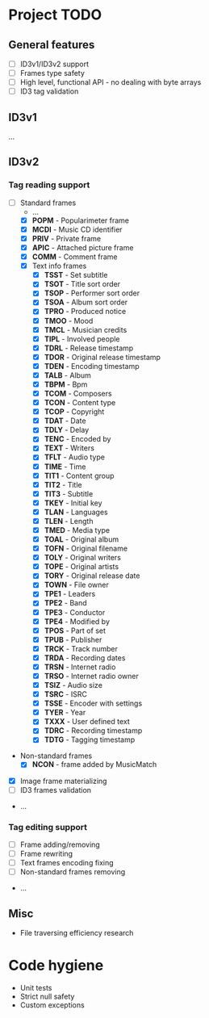 # Project TODO
## General features
- [ ] ID3v1/ID3v2 support
- [ ] Frames type safety
- [ ] High level, functional API - no dealing with byte arrays
- [ ] ID3 tag validation
## ID3v1
...
## ID3v2
### Tag reading support
- [ ] Standard frames
  - ...
  - [x] **POPM** - Popularimeter frame
  - [x] **MCDI** - Music CD identifier
  - [x] **PRIV** - Private frame 
  - [x] **APIC** - Attached picture frame
  - [x] **COMM** - Comment frame
  - [x] Text info frames
    - [x] **TSST** - Set subtitle
    - [x] **TSOT** - Title sort order
    - [x] **TSOP** - Performer sort order
    - [x] **TSOA** - Album sort order
    - [x] **TPRO** - Produced notice
    - [x] **TMOO** - Mood
    - [x] **TMCL** - Musician credits
    - [x] **TIPL** - Involved people
    - [x] **TDRL** - Release timestamp
    - [x] **TDOR** - Original release timestamp
    - [x] **TDEN** - Encoding timestamp
    - [x] **TALB** - Album              
    - [x] **TBPM** - Bpm                
    - [x] **TCOM** - Composers          
    - [x] **TCON** - Content type        
    - [x] **TCOP** - Copyright          
    - [x] **TDAT** - Date               
    - [x] **TDLY** - Delay              
    - [x] **TENC** - Encoded by          
    - [x] **TEXT** - Writers            
    - [x] **TFLT** - Audio type          
    - [x] **TIME** - Time               
    - [x] **TIT1** - Content group       
    - [x] **TIT2** - Title              
    - [x] **TIT3** - Subtitle           
    - [x] **TKEY** - Initial key         
    - [x] **TLAN** - Languages          
    - [x] **TLEN** - Length             
    - [x] **TMED** - Media type          
    - [x] **TOAL** - Original album      
    - [x] **TOFN** - Original filename   
    - [x] **TOLY** - Original writers    
    - [x] **TOPE** - Original artists    
    - [x] **TORY** - Original release date
    - [x] **TOWN** - File owner          
    - [x] **TPE1** - Leaders            
    - [x] **TPE2** - Band               
    - [x] **TPE3** - Conductor          
    - [x] **TPE4** - Modified by         
    - [x] **TPOS** - Part of set          
    - [x] **TPUB** - Publisher          
    - [x] **TRCK** - Track number        
    - [x] **TRDA** - Recording dates     
    - [x] **TRSN** - Internet radio      
    - [x] **TRSO** - Internet radio owner 
    - [x] **TSIZ** - Audio size          
    - [x] **TSRC** - ISRC               
    - [x] **TSSE** - Encoder with settings
    - [x] **TYER** - Year               
    - [x] **TXXX** - User defined text
    - [x] **TDRC** - Recording timestamp
    - [x] **TDTG** - Tagging timestamp
- Non-standard frames
  - [x] **NCON** - frame added by MusicMatch
- [x] Image frame materializing
- [ ] ID3 frames validation
- ...
### Tag editing support
- [ ] Frame adding/removing
- [ ] Frame rewriting
- [ ] Text frames encoding fixing
- [ ] Non-standard frames removing
- ...
## Misc
- File traversing efficiency research
# Code hygiene
- Unit tests
- Strict null safety
- Custom exceptions
